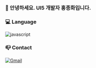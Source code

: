 ### 👋 안녕하세요. UI5 개발자 홍종화입니다.

### 💻 Language
![javascript](https://img.shields.io/badge/javascript-yellow?logo=javascript&logoColor=white) 
### 📪 Contact
[![Gmail](https://img.shields.io/badge/Gmail-red?logo=gmail&logoColor=white&link=mailto:zzzonghwa@gmail.com)](mailto:zzzonghwa@gmail.com)
